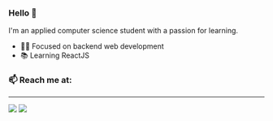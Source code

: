 ### Hello 👋

I'm an applied computer science student with a passion for learning.

- 👨‍💻 Focused on backend web development
- 📚 Learning ReactJS

### 📫 Reach me at:

***

[![](https://img.shields.io/badge/LinkedIn-0077B5?style=for-the-badge&logo=linkedin&logoColor=white)](https://www.linkedin.com/in/jai-sawhney-44071221b/)
[![](https://img.shields.io/badge/GitHub-100000?style=for-the-badge&logo=github&logoColor=white)](https://github.com/jaisawhney/)